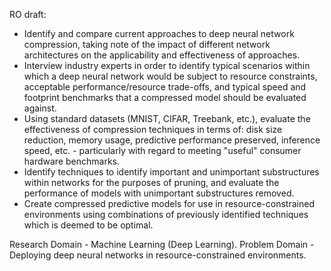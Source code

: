 RO draft:



- Identify and compare current approaches to deep neural network compression, taking note of the impact of different network architectures on the applicability and effectiveness of approaches.
- Interview industry experts in order to identify typical scenarios within which a deep neural network would be subject to resource constraints, acceptable performance/resource trade-offs, and typical speed and footprint benchmarks that a compressed model should be evaluated against.
- Using standard datasets (MNIST, CIFAR, Treebank, etc.), evaluate the effectiveness of compression techniques in terms of: disk size reduction, memory usage, predictive performance preserved, inference speed, etc. - particularly with regard to meeting "useful" consumer hardware benchmarks.
- Identify techniques to identify important and unimportant substructures within networks for the purposes of pruning, and evaluate the performance of models with unimportant substructures removed.
- Create compressed predictive models for use in resource-constrained environments using combinations of previously identified techniques which is deemed to be optimal.

Research Domain - Machine Learning (Deep Learning).
Problem Domain - Deploying deep neural networks in resource-constrained environments.

